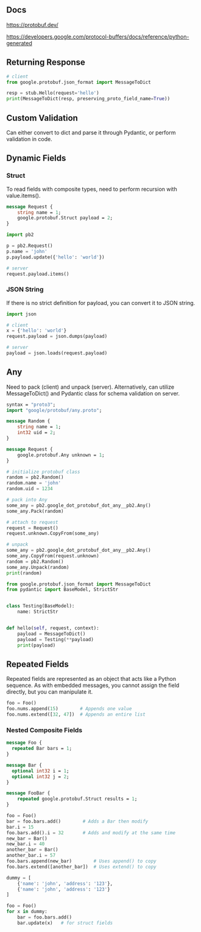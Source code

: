 ## Docs

https://protobuf.dev/

https://developers.google.com/protocol-buffers/docs/reference/python-generated

## Returning Response

```py
# client
from google.protobuf.json_format import MessageToDict

resp = stub.Hello(request='hello')
print(MessageToDict(resp, preserving_proto_field_name=True))
```

## Custom Validation

Can either convert to dict and parse it through Pydantic, or perform validation in code.

## Dynamic Fields

### Struct

To read fields with composite types, need to perform recursion with value.items().

```proto
message Request {
    string name = 1;
    google.protobuf.Struct payload = 2;
}
```

```py
import pb2

p = pb2.Request()
p.name = 'john'
p.payload.update({'hello': 'world'})

# server
request.payload.items()
```

### JSON String

If there is no strict definition for payload, you can convert it to JSON string.

```py
import json

# client
x = {'hello': 'world'}
request.payload = json.dumps(payload)

# server
payload = json.loads(request.payload)
```

## Any

Need to pack (client) and unpack (server). Alternatively, can utilize MessageToDict() and Pydantic class for schema validation on server.

```proto
syntax = "proto3";
import "google/protobuf/any.proto";

message Random {
    string name = 1;
    int32 uid = 2;
}

message Request {
    google.protobuf.Any unknown = 1;
}
```

```py
# initialize protobuf class
random = pb2.Random()
random.name = 'john'
random.uid = 1234

# pack into Any
some_any = pb2.google_dot_protobuf_dot_any__pb2.Any()
some_any.Pack(random)

# attach to request
request = Request()
request.unknown.CopyFrom(some_any)

# unpack
some_any = pb2.google_dot_protobuf_dot_any__pb2.Any()
some_any.CopyFrom(request.unknown)
random = pb2.Random()
some_any.Unpack(random)
print(random)
```

```py
from google.protobuf.json_format import MessageToDict
from pydantic import BaseModel, StrictStr


class Testing(BaseModel):
    name: StrictStr


def hello(self, request, context):
    payload = MessageToDict()
    payload = Testing(**payload)
    print(payload)
```

## Repeated Fields

Repeated fields are represented as an object that acts like a Python sequence. As with embedded messages, you cannot assign the field directly, but you can manipulate it.

```py
foo = Foo()
foo.nums.append(15)        # Appends one value
foo.nums.extend([32, 47])  # Appends an entire list
```

### Nested Composite Fields

```proto
message Foo {
  repeated Bar bars = 1;
}

message Bar {
  optional int32 i = 1;
  optional int32 j = 2;
}

message FooBar {
    repeated google.protobuf.Struct results = 1;
}
```

```py
foo = Foo()
bar = foo.bars.add()        # Adds a Bar then modify
bar.i = 15
foo.bars.add().i = 32       # Adds and modify at the same time
new_bar = Bar()
new_bar.i = 40
another_bar = Bar()
another_bar.i = 57
foo.bars.append(new_bar)        # Uses append() to copy
foo.bars.extend([another_bar])  # Uses extend() to copy
```

```py
dummy = [
    {'name': 'john', 'address': '123'},
    {'name': 'john', 'address': '123'}
]

foo = Foo()
for x in dummy:
    bar = foo.bars.add()
    bar.update(x)   # for struct fields
```
